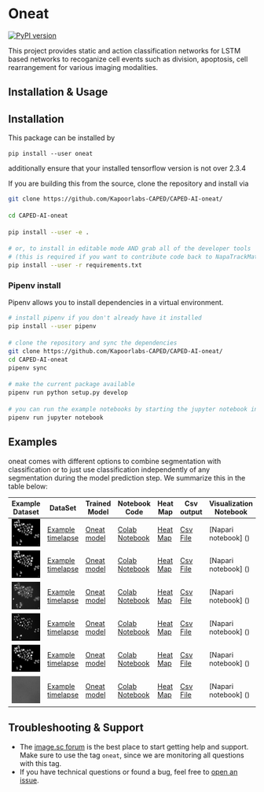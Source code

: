 # Oneat

[![PyPI version](https://img.shields.io/pypi/v/oneat.svg)](https://pypi.org/project/oneat)


This project provides static and action classification networks for LSTM based networks to recoganize cell events such as division, apoptosis, cell rearrangement for various imaging modalities.



## Installation & Usage

## Installation
This package can be installed by 


`pip install --user oneat`

additionally ensure that your installed tensorflow version is not over 2.3.4

If you are building this from the source, clone the repository and install via

```bash
git clone https://github.com/Kapoorlabs-CAPED/CAPED-AI-oneat/

cd CAPED-AI-oneat

pip install --user -e .

# or, to install in editable mode AND grab all of the developer tools
# (this is required if you want to contribute code back to NapaTrackMater)
pip install --user -r requirements.txt
```


### Pipenv install

Pipenv allows you to install dependencies in a virtual environment.

```bash
# install pipenv if you don't already have it installed
pip install --user pipenv

# clone the repository and sync the dependencies
git clone https://github.com/Kapoorlabs-CAPED/CAPED-AI-oneat/
cd CAPED-AI-oneat
pipenv sync

# make the current package available
pipenv run python setup.py develop

# you can run the example notebooks by starting the jupyter notebook inside the virtual env
pipenv run jupyter notebook
```

## Examples

oneat comes with different options to combine segmentation with classification or to just use classification independently of any segmentation during the model prediction step. We summarize this in the table below:

| Example Dataset   | DataSet | Trained Model | Notebook Code | Heat Map  | Csv output  | Visualization Notebook |
| --- |--- | --- |--- | --- |--- |--- |
| <img src="https://github.com/Kapoorlabs-CAPED/CAPED-AI-oneat/blob/main/images/ch_0_crop.png"  title="Low Contrast DPC (Digital Phase Contrast)" width="200">| [Example timelapse](https://zenodo.org/record/6371249/files/20210904_TL2%20-%20R05-C03-F0_ch_0.tif)| [Oneat model]() | [Colab Notebook]() |[Heat Map]() |[Csv File]()  | [Napari notebook] ()|
| <img src="https://github.com/Kapoorlabs-CAPED/CAPED-AI-oneat/blob/main/images/ch_1_crop.png"  title="High Contrast DPC (Digital Phase Contrast)" width="200">| [Example timelapse](https://zenodo.org/record/6371249/files/20210904_TL2%20-%20R05-C03-F0_ch_1.tif)| [Oneat model]() | [Colab Notebook]() |[Heat Map]() |[Csv File]()  | [Napari notebook] ()|
| <img src="https://github.com/Kapoorlabs-CAPED/CAPED-AI-oneat/blob/main/images/ch_3_crop.png"  title="EGFP-α-tubulin" width="200">| [Example timelapse](https://zenodo.org/record/6371249/files/20210904_TL2%20-%20R05-C03-F0_ch_3.tif)| [Oneat model]() | [Colab Notebook]() |[Heat Map]() |[Csv File]()  | [Napari notebook] ()|
| <img src="https://github.com/Kapoorlabs-CAPED/CAPED-AI-oneat/blob/main/images/ch_4_crop.png"  title="mCherry-H2B" width="200">| [Example timelapse](https://zenodo.org/record/6371249/files/20210904_TL2%20-%20R05-C03-F0_ch_4.tif)| [Oneat model]() | [Colab Notebook]() |[Heat Map]() |[Csv File]()  | [Napari notebook] ()|
| <img src="https://github.com/Kapoorlabs-CAPED/CAPED-AI-oneat/blob/main/images/ch_5_crop.png"  title="Flou" width="200">| [Example timelapse](https://zenodo.org/record/6371249/files/20210904_TL2%20-%20R05-C03-F0_ch_5.tif)| [Oneat model]() | [Colab Notebook]() |[Heat Map]() |[Csv File]()  | [Napari notebook] ()|
| <img src="https://github.com/Kapoorlabs-CAPED/CAPED-AI-oneat/blob/main/images/ch_2_crop.png"  title="Brightfield" width="200">| [Example timelapse](https://zenodo.org/record/6371249/files/20210904_TL2%20-%20R05-C03-F0_ch_2.tif)| [Oneat model]() | [Colab Notebook]() |[Heat Map]() |[Csv File]()  | [Napari notebook] ()|
## Troubleshooting & Support

- The [image.sc forum](https://forum.image.sc/tag/oneat) is the best place to start getting help and support. Make sure to use the tag `oneat`, since we are monitoring all questions with this tag.
- If you have technical questions or found a bug, feel free to [open an issue](https://github.com/Kapoorlabs-CAPED/CAPED-AI-oneat/issues).

